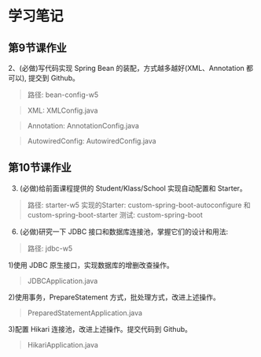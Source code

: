 # 学习笔记



## 第9节课作业

2、(必做)写代码实现 Spring Bean 的装配，方式越多越好(XML、Annotation 都可以), 提交到 Github。

> 路径: bean-config-w5

> XML: XMLConfig.java

> Annotation: AnnotationConfig.java

> AutowiredConfig: AutowiredConfig.java


## 第10节课作业

3. (必做)给前面课程提供的 Student/Klass/School 实现自动配置和 Starter。

> 路径: starter-w5
> 实现的Starter: custom-spring-boot-autoconfigure 和 custom-spring-boot-starter
> 测试: custom-spring-boot


6. (必做)研究一下 JDBC 接口和数据库连接池，掌握它们的设计和用法:

> 路径: jdbc-w5

1)使用 JDBC 原生接口，实现数据库的增删改查操作。 

> JDBCApplication.java

2)使用事务，PrepareStatement 方式，批处理方式，改进上述操作。 

> PreparedStatementApplication.java

3)配置 Hikari 连接池，改进上述操作。提交代码到 Github。

> HikariApplication.java
